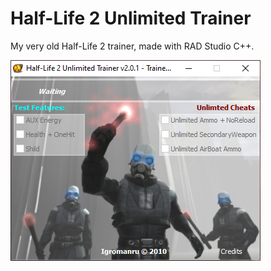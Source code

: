 # Half-Life 2 Unlimited Trainer
My very old Half-Life 2 trainer, made with RAD Studio C++.

![sh](screenshot.png)
